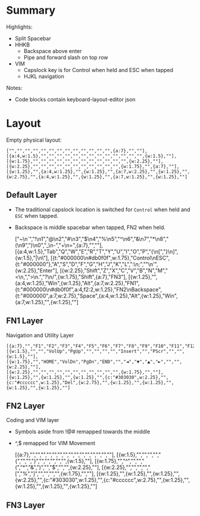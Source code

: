 # Summary

Highlights:

* Split Spacebar
* HHKB
  * Backspace above enter
  * Pipe and forward slash on top row
* VIM
  * Capslock key is for Control when held and ESC when tapped
  * HJKL navigation

Notes:

* Code blocks contain keyboard-layout-editor json

# Layout

Empty physical layout:

    ["","","","","","","","","","","","","",{a:7},"",""],
    [{a:4,w:1.5},"","","","","","","","","","","","","",{w:1.5},""],
    [{w:1.75},"","","","","","","","","","","","",{w:2.25},""],
    [{w:2.25},"","","","","","","","","","","",{w:1.75},"",{a:7},""],
    [{w:1.25},"",{a:4,w:1.25},"",{w:1.25},"",{a:7,w:2.25},"",{w:1.25},"",{w:2.75},"",{a:4,w:1.25},"",{w:1.25},"",{a:7,w:1.25},"",{w:1.25},""]

## Default Layer

* The traditional capslock location is switched for `Control` when held and
  `ESC` when tapped.
* Backspace is middle spacebar when tapped, FN2 when held.

    ["~\n`","!\n1","@\n2","#\n3","$\n4","%\n5","^\n6","&\n7","*\n8","(\n9",")\n0","_\n-","+\n=",{a:7},"",""],
    [{a:4,w:1.5},"Tab","Q","W","E","R","T","Y","U","I","O","P","{\n[","}\n]",{w:1.5},"|\n\\"],
    [{t:"#000000\n#db0f0f",w:1.75},"Control\nESC",{t:"#000000"},"A","S","D","F","G","H","J","K","L",":\n;","\"\n'",{w:2.25},"Enter"],
    [{w:2.25},"Shift","Z","X","C","V","B","N","M","<\n,",">\n.","?\n/",{w:1.75},"Shift",{a:7},"FN3"],
    [{w:1.25},"",{a:4,w:1.25},"Win",{w:1.25},"Alt",{a:7,w:2.25},"FN1",{t:"#000000\n#db0f0f",a:4,f2:2,w:1.25},"FN2\nBackspace",{t:"#000000",a:7,w:2.75},"Space",{a:4,w:1.25},"Alt",{w:1.25},"Win",{a:7,w:1.25},"",{w:1.25},""]

## FN1 Layer

Navigation and Utility Layer

    [{a:7},"","F1","F2","F3","F4","F5","F6","F7","F8","F9","F10","F11","F12","",""],
    [{w:1.5},"","","VolUp","PgUp","","","","","Insert","","PScr","","",{w:1.5},""],
    [{w:1.75},"","HOME","VolDn","PgDn","END","","◄","▼","▲","►","","",{w:2.25},""],
    [{w:2.25},"","","","","","","","","","","",{w:1.75},"",""],
    [{w:1.25},"",{w:1.25},"",{w:1.25},"",{c:"#303030",w:2.25},"",{c:"#cccccc",w:1.25},"Del",{w:2.75},"",{w:1.25},"",{w:1.25},"",{w:1.25},"",{w:1.25},""]

## FN2 Layer

Coding and VIM layer

* Symbols aside from !@# remapped towards the middle
* ^,$ remapped for VIM Movement

    [{a:7},"","","","","","","","","","","","","","",""],
    [{w:1.5},"","","","","{","","","}","","","","","",{w:1.5},""],
    [{w:1.75},"","^","","","(","*","&",")","","$","","",{w:2.25},""],
    [{w:2.25},"","","","","[","%","]","","","","",{w:1.75},"",""],
    [{w:1.25},"",{w:1.25},"",{w:1.25},"",{w:2.25},"",{c:"#303030",w:1.25},"",{c:"#cccccc",w:2.75},"",{w:1.25},"",{w:1.25},"",{w:1.25},"",{w:1.25},""]


## FN3 Layer
